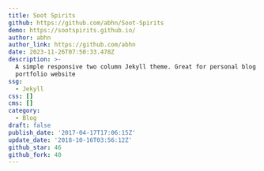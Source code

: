 ```yaml
---
title: Soot Spirits
github: https://github.com/abhn/Soot-Spirits
demo: https://sootspirits.github.io/
author: abhn
author_link: https://github.com/abhn
date: 2023-11-26T07:50:33.478Z
description: >-
  A simple responsive two column Jekyll theme. Great for personal blog and basic
  portfolio website
ssg:
  - Jekyll
css: []
cms: []
category:
  - Blog
draft: false
publish_date: '2017-04-17T17:06:15Z'
update_date: '2018-10-16T03:56:12Z'
github_star: 46
github_fork: 40
---
```

